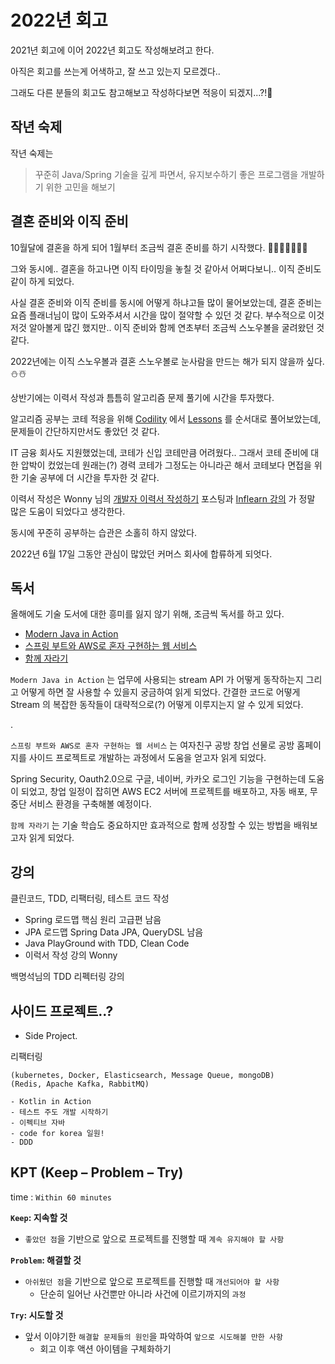 # 2022년 회고

2021년 회고에 이어 2022년 회고도 작성해보려고 한다.

아직은 회고를 쓰는게 어색하고, 잘 쓰고 있는지 모르겠다..

그래도 다른 분들의 회고도 참고해보고 작성하다보면 적응이 되겠지...?!🥲


## 작년 숙제

작년 숙제는

> 꾸준히 Java/Spring 기술을 깊게 파면서, 유지보수하기 좋은 프로그램을 개발하기 위한 고민을 해보기

## 결혼 준비와 이직 준비

10월달에 결혼을 하게 되어 1월부터 조금씩 결혼 준비를 하기 시작했다. 🎉🤵🏻👰🏻‍♀️🥳 

그와 동시에.. 결혼을 하고나면 이직 타이밍을 놓칠 것 같아서 어쩌다보니.. 이직 준비도 같이 하게 되었다.

사실 결혼 준비와 이직 준비를 동시에 어떻게 하냐고들 많이 물어보았는데, 결혼 준비는 요즘 플래너님이 많이 도와주셔서 시간을 많이 절약할 수 있던 것 같다. 부수적으로 이것저것 알아볼게 많긴 했지만.. 이직 준비와 함께 연초부터 조금씩 스노우볼을 굴려왔던 것 같다.

2022년에는 이직 스노우볼과 결혼 스노우볼로 눈사람을 만드는 해가 되지 않을까 싶다.⛄️☃️


상반기에는 이력서 작성과 틈틈히 알고리즘 문제 풀기에 시간을 투자했다.

알고리즘 공부는 코테 적응을 위해 [Codility](https://www.codility.com/) 에서 [Lessons](https://app.codility.com/programmers/lessons/1-iterations/) 를 순서대로 풀어보았는데, 문제들이 간단하지만서도 좋았던 것 같다.

IT 금융 회사도 지원했었는데, 코테가 신입 코테만큼 어려웠다.. 그래서 코테 준비에 대한 압박이 컸었는데 원래는(?) 경력 코테가 그정도는 아니라곤 해서 코테보다 면접을 위한 기술 공부에 더 시간을 투자한 것 같다.

이력서 작성은 Wonny 님의 [개발자 이력서 작성하기](https://wonny.space/writing/work/engineer-resume) 포스팅과 [Inflearn 강의](https://www.inflearn.com/course/%ED%95%A9%EA%B2%A9%ED%95%98%EB%8A%94-%EC%9D%B4%EB%A0%A5%EC%84%9C-%EC%9E%91%EC%84%B1-%EA%B0%80%EC%9D%B4%EB%93%9C?inst=0c1f8a54) 가 정말 많은 도움이 되었다고 생각한다.

동시에 꾸준히 공부하는 습관은 소홀히 하지 않았다.



2022년 6월 17일 그동안 관심이 많았던 커머스 회사에 합류하게 되엇다.

## 독서

올해에도 기술 도서에 대한 흥미를 잃지 않기 위해, 조금씩 독서를 하고 있다.

- [Modern Java in Action](http://www.yes24.com/Product/Goods/77125987)
- [스프링 부트와 AWS로 혼자 구현하는 웹 서비스](http://www.yes24.com/Product/Goods/83849117)
- [함께 자라기](http://www.yes24.com/Product/Goods/67350256)

`Modern Java in Action` 는 업무에 사용되는 stream API 가 어떻게 동작하는지 그리고 어떻게 하면 잘 사용할 수 있을지 궁금하여 읽게 되었다. 간결한 코드로 어떻게 Stream 의 복잡한 동작들이 대략적으로(?) 어떻게 이루지는지 알 수 있게 되었다.

.

`스프링 부트와 AWS로 혼자 구현하는 웹 서비스` 는 여자친구 공방 창업 선물로 공방 홈페이지를 사이드 프로젝트로 개발하는 과정에서 도움을 얻고자 읽게 되었다.

Spring Security, Oauth2.0으로 구글, 네이버, 카카오 로그인 기능을 구현하는데 도움이 되었고, 창업 일정이 잡히면 AWS EC2 서버에 프로젝트를 배포하고, 자동 배포, 무중단 서비스 환경을 구축해볼 예정이다.

`함께 자라기` 는 기술 학습도 중요하지만 효과적으로 함께 성장할 수 있는 방법을 배워보고자 읽게 되었다.

## 강의

클린코드, TDD, 리팩터링, 테스트 코드 작성

- Spring 로드맵 핵심 원리 고급편 남음
- JPA 로드맵 Spring Data JPA, QueryDSL 남음
- Java PlayGround with TDD, Clean Code
- 이럭서 작성 강의 Wonny

백명석님의 TDD 리펙터링 강의


## 사이드 프로젝트..?

- Side Project.



리팩터링

```
(kubernetes, Docker, Elasticsearch, Message Queue, mongoDB)
(Redis, Apache Kafka, RabbitMQ)
​
- Kotlin in Action​
- 테스트 주도 개발 시작하기
- 이펙티브 자바
- code for korea 일원!
- DDD
```


## KPT (Keep – Problem – Try)

time : `Within 60 minutes`

**`Keep`: 지속할 것**

- `좋았던 점`을 기반으로 앞으로 프로젝트를 진행할 때 `계속 유지해야 할 사항`

**`Problem`: 해결할 것**

- `아쉬웠던 점`을 기반으로 앞으로 프로젝트를 진행할 때 `개선되어야 할 사항`
  - 단순히 일어난 사건뿐만 아니라 사건에 이르기까지의 `과정`

**`Try`: 시도할 것**

- 앞서 이야기한 `해결할 문제들의 원인`을 파악하여 `앞으로 시도해볼 만한 사항`
  - 회고 이후 액션 아이템을 구체화하기

